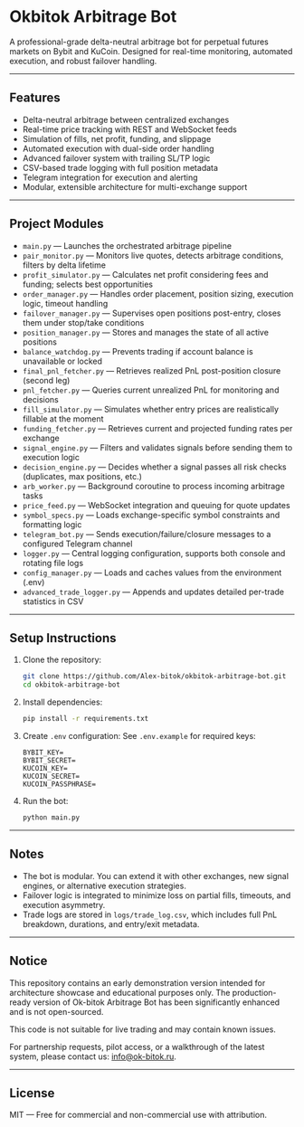 # Okbitok Arbitrage Bot

A professional-grade delta-neutral arbitrage bot for perpetual futures markets on Bybit and KuCoin. Designed for real-time monitoring, automated execution, and robust failover handling.

---

## Features

* Delta-neutral arbitrage between centralized exchanges
* Real-time price tracking with REST and WebSocket feeds
* Simulation of fills, net profit, funding, and slippage
* Automated execution with dual-side order handling
* Advanced failover system with trailing SL/TP logic
* CSV-based trade logging with full position metadata
* Telegram integration for execution and alerting
* Modular, extensible architecture for multi-exchange support

---

## Project Modules

* `main.py` — Launches the orchestrated arbitrage pipeline
* `pair_monitor.py` — Monitors live quotes, detects arbitrage conditions, filters by delta lifetime
* `profit_simulator.py` — Calculates net profit considering fees and funding; selects best opportunities
* `order_manager.py` — Handles order placement, position sizing, execution logic, timeout handling
* `failover_manager.py` — Supervises open positions post-entry, closes them under stop/take conditions
* `position_manager.py` — Stores and manages the state of all active positions
* `balance_watchdog.py` — Prevents trading if account balance is unavailable or locked
* `final_pnl_fetcher.py` — Retrieves realized PnL post-position closure (second leg)
* `pnl_fetcher.py` — Queries current unrealized PnL for monitoring and decisions
* `fill_simulator.py` — Simulates whether entry prices are realistically fillable at the moment
* `funding_fetcher.py` — Retrieves current and projected funding rates per exchange
* `signal_engine.py` — Filters and validates signals before sending them to execution logic
* `decision_engine.py` — Decides whether a signal passes all risk checks (duplicates, max positions, etc.)
* `arb_worker.py` — Background coroutine to process incoming arbitrage tasks
* `price_feed.py` — WebSocket integration and queuing for quote updates
* `symbol_specs.py` — Loads exchange-specific symbol constraints and formatting logic
* `telegram_bot.py` — Sends execution/failure/closure messages to a configured Telegram channel
* `logger.py` — Central logging configuration, supports both console and rotating file logs
* `config_manager.py` — Loads and caches values from the environment (.env)
* `advanced_trade_logger.py` — Appends and updates detailed per-trade statistics in CSV

---

## Setup Instructions

1. Clone the repository:

   ```bash
   git clone https://github.com/Alex-bitok/okbitok-arbitrage-bot.git
   cd okbitok-arbitrage-bot
   ```

2. Install dependencies:

   ```bash
   pip install -r requirements.txt
   ```

3. Create `.env` configuration:
   See `.env.example` for required keys:

   ```
   BYBIT_KEY=
   BYBIT_SECRET=
   KUCOIN_KEY=
   KUCOIN_SECRET=
   KUCOIN_PASSPHRASE=
   ```

4. Run the bot:

   ```bash
   python main.py
   ```

---

## Notes

* The bot is modular. You can extend it with other exchanges, new signal engines, or alternative execution strategies.
* Failover logic is integrated to minimize loss on partial fills, timeouts, and execution asymmetry.
* Trade logs are stored in `logs/trade_log.csv`, which includes full PnL breakdown, durations, and entry/exit metadata.

---

## Notice
This repository contains an early demonstration version intended for architecture showcase and educational purposes only.
The production-ready version of Ok-bitok Arbitrage Bot has been significantly enhanced and is not open-sourced.

This code is not suitable for live trading and may contain known issues.

For partnership requests, pilot access, or a walkthrough of the latest system, please contact us: info@ok-bitok.ru.

---

## License

MIT — Free for commercial and non-commercial use with attribution.

